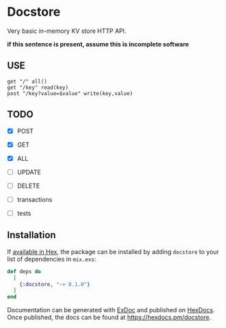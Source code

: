 # Docstore

Very basic in-memory KV store HTTP API.

**if this sentence is present, assume this is incomplete software**

## USE

```
get "/" all()
get "/key" read(key)
post "/key?value=$value" write(key,value)

```

## TODO
- [x] POST
- [x] GET
- [x] ALL
- [ ] UPDATE
- [ ] DELETE

- [ ] transactions
- [ ] tests

## Installation

If [available in Hex](https://hex.pm/docs/publish), the package can be installed
by adding `docstore` to your list of dependencies in `mix.exs`:

```elixir
def deps do
  [
    {:docstore, "~> 0.1.0"}
  ]
end
```

Documentation can be generated with [ExDoc](https://github.com/elixir-lang/ex_doc)
and published on [HexDocs](https://hexdocs.pm). Once published, the docs can
be found at <https://hexdocs.pm/docstore>.

